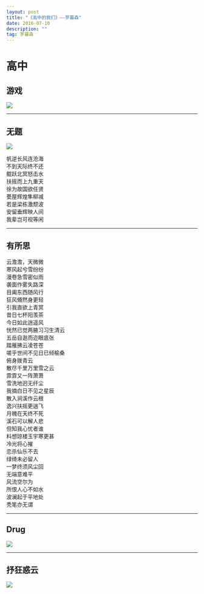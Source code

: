 ```yaml
---
layout: post
title: "《高中的我们》——罗暮森"
date: 2016-07-10
description: ""
tag: 罗暮森
---
```


# 高中

## 游戏

![](/images/posts/2016-07-10-gao-zhong-1.jpg)

* * *

## 无题

![](/images/posts/2016-07-10-gao-zhong-2.png)

帆逆长风连沧海  
不到天际终不还  
鲲跃北冥怒击水  
扶摇而上九重天  
徐为故国欲任贤  
甍屋辉煌隼柳减  
若是梁栋激颓波  
安留垂辉映人间  
我辈岂可视等闲  

* * *

## 有所思
云澹澹，天微微  
寒风起兮雪纷纷  
漫卷急雪密似雨  
袭面作雾失路深  
目阖东西随风行  
狂风翛然身更轻  
引我直欲上青冥  
昔日七杯阳羡茶  
今日如此逍遥风  
恍然已觉两腋习习生清云  
五岳自逖而迩眼底张  
踏雁拂云凌苍苍  
嗟乎世间不见日已倾榆桑  
俯身拨青云  
散尽千里万里雪之云  
霏霏又一阵萧萧  
雪洗地迥无纤尘  
我摘白日不见之星辰  
散入涧溪作云根  
逸兴扶摇更遄飞  
月魄在天终不死  
溪石可以解人悲  
但知我心忧者谁  
料想琼楼玉宇寒更甚  
冷光将心摧  
恋杀仙乐不去  
绿绮未必留人  
一梦终须风尘回  
无端意难平  
风流空尔为  
所恨人心不如水  
波澜起于平地处  
秃笔亦无谓  

* * *

## Drug

![](/images/posts/2016-07-10-gao-zhong-3.jpg)

* * *

## 抒狂惑云

![](/images/posts/2016-07-10-gao-zhong-4.jpg)
